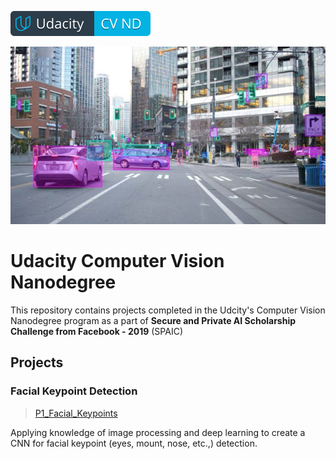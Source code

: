 [![Udacity Computer Vision Nanodegree](images/cvnd.svg)](https://www.udacity.com/course/computer-vision-nanodegree--nd891)

![Computer Vision image](images/Computer_Vision.jpg)

# Udacity Computer Vision Nanodegree
This repository contains projects completed in the Udcity's Computer Vision Nanodegree program as a part of **Secure and Private AI Scholarship Challenge from Facebook - 2019** (SPAIC)

## Projects

### Facial Keypoint Detection
>[P1_Facial_Keypoints](https://github.com/govind-savara/CVND/tree/master/P1_Facial_Keypoints)

Applying knowledge of image processing and deep learning to create a CNN for facial keypoint (eyes, mount, nose, etc.,) detection.

